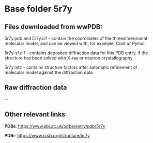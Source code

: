 # Base folder 5r7y

## Files downloaded from wwPDB:

5r7y.pdb and 5r7y.cif - contain the coordinates of the threedimensional molecular model, and can be viewed with, for example, Coot or Pymol.

5r7y-sf.cif - contains deposited diffraction data for this PDB entry, if the structure has been solved with X-ray or neutron crystallography.

5r7y.mtz - contains structure factors after automatic refinement of molecular model against the diffraction data.

## Raw diffraction data

--<br> 

## Other relevant links 
**PDBe**:  https://www.ebi.ac.uk/pdbe/entry/pdb/5r7y
 
**PDBr**: https://www.rcsb.org/structure/5r7y 
